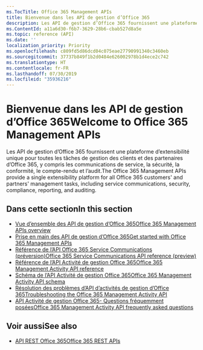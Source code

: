 ```yaml
---
ms.TocTitle: Office 365 Management APIs
title: Bienvenue dans les API de gestion d’Office 365
description: Les API de gestion d’Office 365 fournissent une plateforme d’extensibilité unique pour toutes les tâches de gestion des clients et des partenaires d’Office 365, y compris les communications de service, la sécurité, la conformité, le compte-rendu et l’audit.
ms.ContentId: a11a6d30-f6b7-3629-28b6-cbab527d8a5e
ms.topic: reference (API)
ms.date: ''
localization_priority: Priority
ms.openlocfilehash: c809fd5d86dcd04c075eae27790991340c3460eb
ms.sourcegitcommit: 37737b849f1b2d0484e626002978b1d4ece2c742
ms.translationtype: HT
ms.contentlocale: fr-FR
ms.lasthandoff: 07/30/2019
ms.locfileid: "35936216"
---
```

# <a name="welcome-to-office-365-management-apis"></a><span data-ttu-id="3790e-103">Bienvenue dans les API de gestion d’Office 365</span><span class="sxs-lookup"><span data-stu-id="3790e-103">Welcome to Office 365 Management APIs</span></span>

<span data-ttu-id="3790e-104">Les API de gestion d’Office 365 fournissent une plateforme d’extensibilité unique pour toutes les tâches de gestion des clients et des partenaires d’Office 365, y compris les communications de service, la sécurité, la conformité, le compte-rendu et l’audit.</span><span class="sxs-lookup"><span data-stu-id="3790e-104">The Office 365 Management APIs provide a single extensibility platform for all Office 365 customers' and partners' management tasks, including service communications, security, compliance, reporting, and auditing.</span></span>

## <a name="in-this-section"></a><span data-ttu-id="3790e-105">Dans cette section</span><span class="sxs-lookup"><span data-stu-id="3790e-105">In this section</span></span>

- [<span data-ttu-id="3790e-106">Vue d’ensemble des API de gestion d’Office 365</span><span class="sxs-lookup"><span data-stu-id="3790e-106">Office 365 Management APIs overview</span></span>](office-365-management-apis-overview.md)
- [<span data-ttu-id="3790e-107">Prise en main des API de gestion d’Office 365</span><span class="sxs-lookup"><span data-stu-id="3790e-107">Get started with Office 365 Management APIs</span></span>](get-started-with-office-365-management-apis.md)
- [<span data-ttu-id="3790e-108">Référence de l’API Office 365 Service Communications (préversion)</span><span class="sxs-lookup"><span data-stu-id="3790e-108">Office 365 Service Communications API reference (preview)</span></span>](office-365-service-communications-api-reference.md)
- [<span data-ttu-id="3790e-109">Référence de l’API Activité de gestion Office 365</span><span class="sxs-lookup"><span data-stu-id="3790e-109">Office 365 Management Activity API reference</span></span>](office-365-management-activity-api-reference.md)
- [<span data-ttu-id="3790e-110">Schéma de l’API Activité de gestion Office 365</span><span class="sxs-lookup"><span data-stu-id="3790e-110">Office 365 Management Activity API schema</span></span>](office-365-management-activity-api-schema.md)
- [<span data-ttu-id="3790e-111">Résolution des problèmes d’API d’activités de gestion d’Office 365</span><span class="sxs-lookup"><span data-stu-id="3790e-111">Troubleshooting the Office 365 Management Activity API</span></span>](troubleshooting-the-office-365-management-activity-api.md)
- [<span data-ttu-id="3790e-112">API Activité de gestion Office 365- Questions fréquemment posées</span><span class="sxs-lookup"><span data-stu-id="3790e-112">Office 365 Management Activity API frequently asked questions</span></span>](office-365-management-activity-api-faq.md)

## <a name="see-also"></a><span data-ttu-id="3790e-113">Voir aussi</span><span class="sxs-lookup"><span data-stu-id="3790e-113">See also</span></span>

- [<span data-ttu-id="3790e-114">API REST Office 365</span><span class="sxs-lookup"><span data-stu-id="3790e-114">Office 365 REST APIs</span></span>](https://docs.microsoft.com/fr-FR/previous-versions/office/office-365-api/how-to/platform-development-overview)
